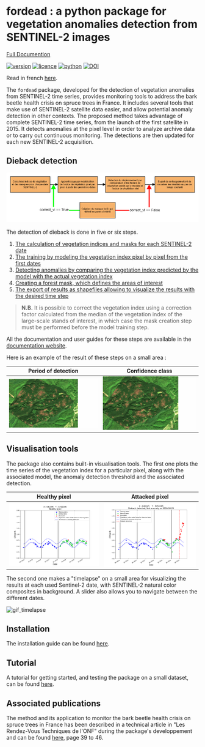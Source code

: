 # fordead : a python package for vegetation anomalies detection from SENTINEL-2 images

[Full Documention](https://fordead.gitlab.io/fordead_package)

[![version](https://img.shields.io/badge/dynamic/json.svg?label=version&url=https://gitlab.com/fordead/fordead_package/-/jobs/artifacts/master/raw/badges.json?job=pages&query=version&colorB=green)](https://gitlab.com/fordead/fordead_package)
[![licence](https://img.shields.io/badge/Licence-GPL--3-blue.svg)](https://www.r-project.org/Licenses/GPL-3)
[![python](https://img.shields.io/badge/Python-3-blue.svg)](https://www.python.org)
[![DOI](https://zenodo.org/badge/DOI/10.5281/zenodo.12802456.svg)](https://zenodo.org/doi/10.5281/zenodo.12802456)

Read in french [here](https://gitlab.com/fordead/fordead_package/-/blob/master/README_fr.md).

The `fordead` package, developed for the detection of vegetation anomalies from SENTINEL-2 time series, provides monitoring tools to address the bark beetle health crisis on spruce trees in France. It includes several tools that make use of SENTINEL-2 satellite data easier, and allow potential anomaly detection in other contexts. The proposed method takes advantage of complete SENTINEL-2 time series, from the launch of the first satellite in 2015. It detects anomalies at the pixel level in order to analyze archive data or to carry out continuous monitoring. The detections are then updated for each new SENTINEL-2 acquisition.

## Dieback detection

![diagramme_general_english](docs/user_guides/english/Diagrams/Diagramme_general.png "diagramme_general_english")

The detection of dieback is done in five or six steps.
1. [The calculation of vegetation indices and masks for each SENTINEL-2 date](https://fordead.gitlab.io/fordead_package/docs/user_guides/english/01_compute_masked_vegetationindex/)
2. [The training by modeling the vegetation index pixel by pixel from the first dates](https://fordead.gitlab.io/fordead_package/docs/user_guides/english/02_train_model/)
3. [Detecting anomalies by comparing the vegetation index predicted by the model with the actual vegetation index](https://fordead.gitlab.io/fordead_package/docs/user_guides/english/03_dieback_detection/)
4. [Creating a forest mask, which defines the areas of interest](https://fordead.gitlab.io/fordead_package/docs/user_guides/english/04_compute_forest_mask/)
5. [The export of results as shapefiles allowing to visualize the results with the desired time step](https://fordead.gitlab.io/fordead_package/docs/user_guides/english/05_export_results/)

> **N.B.** It is possible to correct the vegetation index using a correction factor calculated from the median of the vegetation index of the large-scale stands of interest, in which case the mask creation step must be performed before the model training step.

All the documentation and user guides for these steps are available in the [documentation website](https://fordead.gitlab.io/fordead_package/).

Here is an example of the result of these steps on a small area :

Period of detection | Confidence class
:-------------------------:|:-------------------------:
![gif_results_original](docs/Tutorials/Dieback_Detection/Figures/gif_results_original.gif "gif_results_original") | ![gif_results_confidence](docs/Tutorials/Dieback_Detection/Figures/gif_results_confidence.gif "gif_results_confidence")

## Visualisation tools

The package also contains built-in visualisation tools. 
The first one plots the time series of the vegetation index for a particular pixel, along with the associated model, the anomaly detection threshold and the associated detection.

Healthy pixel | Attacked pixel
:-------------------------:|:-------------------------:
![graph_healthy](docs/Tutorials/Dieback_Detection/Figures/graph_healthy.png "graph_healthy") | ![graph_dieback](docs/Tutorials/Dieback_Detection/Figures/graph_dieback.png "graph_dieback")

The second one makes a "timelapse" on a small area for visualizing the results at each used Sentinel-2 date, with SENTINEL-2 natural color composites in background. A slider also allows you to navigate between the different dates.

![gif_timelapse](docs/Tutorials/Dieback_Detection/Figures/gif_timelapse.gif "gif_timelapse")

## Installation

The installation guide can be found [here](https://fordead.gitlab.io/fordead_package/docs/Installation/).

## Tutorial

A tutorial for getting started, and testing the package on a small dataset, can be found [here](https://fordead.gitlab.io/fordead_package/docs/Tutorials/Dieback_Detection/00_Intro/).

## Associated publications

The method and its application to monitor the bark beetle health crisis on spruce trees in France has been described in a technical article in "Les Rendez-Vous Techniques de l'ONF" during the package's developpement and can be found [here](https://www.onf.fr/onf/+/cec::les-rendez-vous-techniques-de-lonf-no69-70.html), page 39 to 46.
